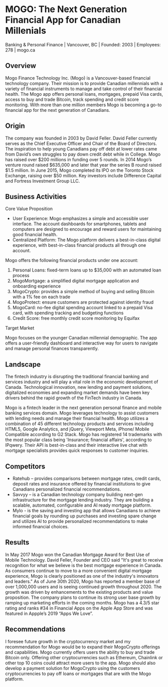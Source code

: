 # MOGO: The Next Generation Financial App for Canadian Millenials

Banking & Personal Finance | Vancouver, BC | Founded: 2003 | Employees: 278 | mogo.ca

## Overview 

Mogo Finance Technology Inc. (Mogo) is a Vancouver-based financial technology company. Their mission is to provide Canadian millennials with a variety of financial instruments to manage and take control of their financial health. The Mogo app offers personal loans, mortgages, prepaid Visa cards, access to buy and trade Bitcoin, track spending and credit score monitoring. With more than one million members Mogo is becoming a go-to financial app for the next generation of Canadians. 

## Origin

The company was founded in 2003 by David Feller. David Feller currently serves as the Chief Executive Officer and Chair of the Board of Directors. The inspiration to help young Canadians pay off debt at lower rates came from David’s own struggles to pay down credit debt while in College. Mogo has raised over $200 millions in funding over 5 rounds. In 2014 Mogo’s venture round raised $635,000 and later that year the series B round raised $1.5 million. In June 2015, Mogo completed its IPO on the Toronto Stock Exchange, raising over $50 million.   Key investors include Difference Capital and Fortress Investment Group LLC. 

## Business Activities

Core Value Proposition

* User Experience: Mogo emphasizes a simple and accessible user interface. The account dashboards for smartphones, tablets and computers are designed to encourage and reward users for maintaining good financial health. 
* Centralized Platform: The Mogo platform delivers a best-in-class digital experience, with best-in-class financial products all through one account.

 Mogo offers the following financial products under one account:

1.	Personal Loans: fixed-term loans up to $35,000 with an automated loan process
2.	MogoMortgage: a simplified digital mortgage application and onboarding experience
3.	MogoCrypto: provides a simple method of buying and selling Bitcoin with a 1% fee on each trade
4.	MogoProtect: ensure customers are protected against identity fraud
5.	MogoCard: no-fee digital spending account linked to a prepaid Visa card, with spending tracking and budgeting functions
6.	Credit Score: free monthly credit score monitoring by Equifax

Target Market

Mogo focuses on the younger Canadian millennial demographic. The app offers a user-friendly dashboard and interactive way for users to navigate and manage personal finances transparently.

## Landscape

The fintech industry is disrupting the traditional financial banking and services industry and will play a vital role in the economic development of Canada. Technological innovation, new lending and payment solutions, digitalized economies and expanding market demands have been key drivers behind the rapid growth of the FinTech industry in Canada.

Mogo is a fintech leader in the next generation personal finance and mobile banking services domain. Mogo leverages technology to assist customers with lending needs and manage their financial health. Mogo utilizes a combination of 45 different technology products and services including HTML5, Google Analytics, and jQuery, Viewport Meta, iPhone/ Mobile Compatible according to G2 Stack. Mogo has registered 14 trademarks with the most popular class being 'Insurance; financial affairs', according to IPqwery.  Their API is best-in-class and their interactive live chat with mortgage specialists provides quick responses to customer inquiries. 

## Competitors 

* Ratehub – provides comparisons between mortgage rates, credit cards, deposit rates and insurance offered by financial institutions to give Canadians personalized financial recommendations.
* Savvyy – is a Canadian technology company building next-gen infrastructure for the mortgage lending industry. They are building a scalable, automated, configurable and AI ready mortgage platform. 
* Mylo - is the saving and investing app that allows Canadians to achieve financial goals by rounding up purchases and investing spare change and utilizes AI to provide personalized recommendations to make informed financial choices.

## Results

In May 2017 Mogo won the Canadian Mortgage Award for Best Use of Mobile Technology. David Feller, Founder and CEO said "It's great to receive recognition for what we believe is the best mortgage experience in Canada. As consumers continue to move to a more convenient digital mortgage experience, Mogo is clearly positioned as one of the industry's innovators and leaders."  As of June 30th 2020, Mogo has reported a member base of over 1,000,000 users and is seeing continued growth throughout 2020. The growth was driven by enhancements to the existing products and value proposition. The company plans to continue its strong user base growth by ramping up marketing efforts in the coming months. Mogo has a 4.3/5 star rating and ranks #34 in Financial Apps on the Apple App Store and was featured in Appple’s 2019 “Apps We Love”. 

## Recommendations

I foresee future growth in the cryptocurrency market and my recommendation for Mogo would be to  expand their MogoCrypto offerings and capabilities. Mogo currently offers users the ability to buy and trade Bitcoin only. Offering other cryptocurrencies such as Ethereum, Chainlink or other top 10 coins could attract more users to the app. Mogo should also develop a payment solution for MogoCrypto using the customers cryptocurrencies to pay off  loans or mortgages that are with the Mogo platform. 
